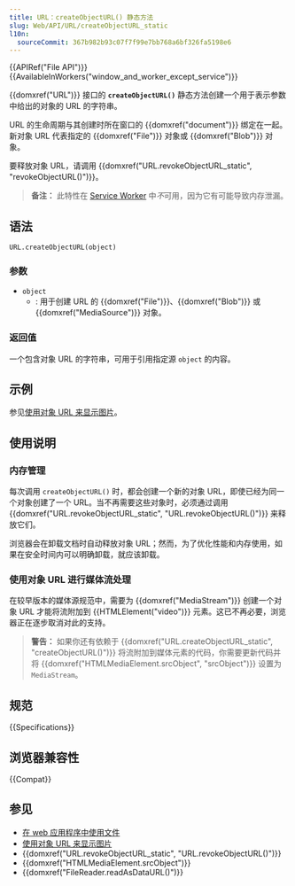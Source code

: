 ```yaml
---
title: URL：createObjectURL() 静态方法
slug: Web/API/URL/createObjectURL_static
l10n:
  sourceCommit: 367b982b93c07f7f99e7bb768a6bf326fa5198e6
---
```


{{APIRef("File API")}} {{AvailableInWorkers("window_and_worker_except_service")}}

{{domxref("URL")}} 接口的 **`createObjectURL()`** 静态方法创建一个用于表示参数中给出的对象的 URL 的字符串。

URL 的生命周期与其创建时所在窗口的 {{domxref("document")}} 绑定在一起。新对象 URL 代表指定的 {{domxref("File")}} 对象或 {{domxref("Blob")}} 对象。

要释放对象 URL，请调用 {{domxref("URL.revokeObjectURL_static", "revokeObjectURL()")}}。

> **备注：** 此特性在 [Service Worker](/zh-CN/docs/Web/API/Service_Worker_API) 中*不*可用，因为它有可能导致内存泄漏。

## 语法

```js-nolint
URL.createObjectURL(object)
```

### 参数

- `object`
  - : 用于创建 URL 的 {{domxref("File")}}、{{domxref("Blob")}} 或 {{domxref("MediaSource")}} 对象。

### 返回值

一个包含对象 URL 的字符串，可用于引用指定源 `object` 的内容。

## 示例

参见[使用对象 URL 来显示图片](/zh-CN/docs/Web/API/File_API/Using_files_from_web_applications#示例：使用对象_url_来显示图片)。

## 使用说明

### 内存管理

每次调用 `createObjectURL()` 时，都会创建一个新的对象 URL，即使已经为同一个对象创建了一个 URL。当不再需要这些对象时，必须通过调用 {{domxref("URL.revokeObjectURL_static", "URL.revokeObjectURL()")}} 来释放它们。

浏览器会在卸载文档时自动释放对象 URL；然而，为了优化性能和内存使用，如果在安全时间内可以明确卸载，就应该卸载。

### 使用对象 URL 进行媒体流处理

在较早版本的媒体源规范中，需要为 {{domxref("MediaStream")}} 创建一个对象 URL 才能将流附加到 {{HTMLElement("video")}} 元素。这已不再必要，浏览器正在逐步取消对此的支持。

> **警告：** 如果你还有依赖于 {{domxref("URL.createObjectURL_static", "createObjectURL()")}} 将流附加到媒体元素的代码，你需要更新代码并将 {{domxref("HTMLMediaElement.srcObject", "srcObject")}} 设置为 `MediaStream`。

## 规范

{{Specifications}}

## 浏览器兼容性

{{Compat}}

## 参见

- [在 web 应用程序中使用文件](/zh-CN/docs/Web/API/File_API/Using_files_from_web_applications)
- [使用对象 URL 来显示图片](/zh-CN/docs/Web/API/File_API/Using_files_from_web_applications#示例：使用对象_url_来显示图片)
- {{domxref("URL.revokeObjectURL_static", "URL.revokeObjectURL()")}}
- {{domxref("HTMLMediaElement.srcObject")}}
- {{domxref("FileReader.readAsDataURL()")}}
